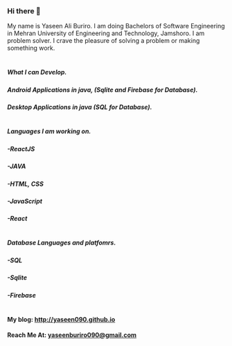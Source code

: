 ### Hi there 👋

My name is Yaseen Ali Buriro. I am doing Bachelors of Software Engineering in Mehran University of Engineering and Technology, Jamshoro. I am problem solver. I crave the pleasure of solving a problem or making something work.
#
##### What I can Develop.
##### Android Applications in java, (Sqlite and Firebase for Database). 
##### Desktop Applications in java  (SQL for Database).
#
##### Languages I am working on.
##### -ReactJS
##### -JAVA
##### -HTML, CSS
##### -JavaScript
##### -React
#
##### Database Languages and platfomrs.
##### -SQL
##### -Sqlite
##### -Firebase
#
#### My blog: http://yaseen090.github.io
#### Reach Me At: yaseenburiro090@gmail.com

